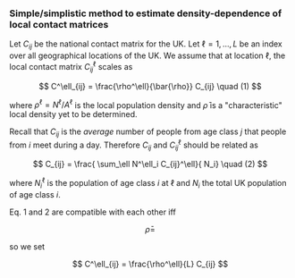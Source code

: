 ### Simple/simplistic method to estimate density-dependence of local contact matrices

Let $C_{ij}$ be the national contact matrix for the UK. Let $\ell=1,\dots,L$ be an index over all geographical locations of the UK. We assume that at location $\ell$, the local contact matrix $C^\ell_{ij}$ scales as

$$
C^\ell_{ij} = \frac{\rho^\ell}{\bar{\rho}} C_{ij} \quad (1)
$$

where $\rho^\ell = N^\ell / A^\ell$ is the local population density and $\bar{\rho}$ is a "characteristic" local density yet to be determined.

Recall that $C_{ij}$ is the *average* number of people from age class $j$ that people from $i$ meet during a day. Therefore $C_{ij}$ and $C^\ell_{ij}$ should be related as

$$
C_{ij} = \frac{ \sum_\ell N^\ell_i C_{ij}^\ell}{ N_i} \quad (2)
$$

where $N^\ell_i$ is the population of age class $i$ at $\ell$ and $N_i$ the total UK population of age class $i$.

Eq. 1 and 2 are compatible with each other iff

$$
\bar{\rho} = 
$$

so we set

$$
C^\ell_{ij} = \frac{\rho^\ell}{L} C_{ij}
$$
<!--stackedit_data:
eyJoaXN0b3J5IjpbLTI2NzEyNTY2OCwtMTM3OTc0NjgxOCw1Nz
I3Njk3ODcsMTAyNDU3MzAxMl19
-->
